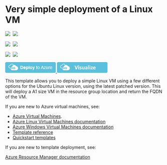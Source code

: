 # Very simple deployment of a Linux VM

<IMG SRC="https://azbotstorage.blob.core.windows.net/badges/101-vm-simple-linux/PublicLastTestDate.svg" />&nbsp;
<IMG SRC="https://azbotstorage.blob.core.windows.net/badges/101-vm-simple-linux/PublicDeployment.svg" />&nbsp;

<IMG SRC="https://azbotstorage.blob.core.windows.net/badges/101-vm-simple-linux/FairfaxLastTestDate.svg" />&nbsp;
<IMG SRC="https://azbotstorage.blob.core.windows.net/badges/101-vm-simple-linux/FairfaxDeployment.svg" />&nbsp;

<IMG SRC="https://azbotstorage.blob.core.windows.net/badges/101-vm-simple-linux/BestPracticeResult.svg" />&nbsp;
<IMG SRC="https://azbotstorage.blob.core.windows.net/badges/101-vm-simple-linux/CredScanResult.svg" />&nbsp;

<a href="https://portal.azure.com/#create/Microsoft.Template/uri/https%3A%2F%2Fraw.githubusercontent.com%2FAzure%2Fazure-quickstart-templates%2Fmaster%2F101-vm-simple-linux%2Fazuredeploy.json" target="_blank">
    <img src="https://raw.githubusercontent.com/Azure/azure-quickstart-templates/master/1-CONTRIBUTION-GUIDE/images/deploytoazure.png"/>
</a>
<a href="http://armviz.io/#/?load=https%3A%2F%2Fraw.githubusercontent.com%2FAzure%2Fazure-quickstart-templates%2Fmaster%2F101-vm-simple-linux%2Fazuredeploy.json" target="_blank">
    <img src="https://raw.githubusercontent.com/Azure/azure-quickstart-templates/master/1-CONTRIBUTION-GUIDE/images/visualizebutton.png"/>
</a>

This template allows you to deploy a simple Linux VM using a few different options for the Ubuntu Linux version, using the latest patched version. This will deploy a A1 size VM in the resource group location and return the FQDN of the VM.

If you are new to Azure virtual machines, see:

- [Azure Virtual Machines](https://azure.microsoft.com/services/virtual-machines/).
- [Azure Linux Virtual Machines documentation](https://docs.microsoft.com/azure/virtual-machines/linux/)
- [Azure Windows Virtual Machines documentation](https://docs.microsoft.com/azure/virtual-machines/windows/)
- [Template reference](https://docs.microsoft.com/azure/templates/microsoft.compute/allversions)
- [Quickstart templates](https://azure.microsoft.com/resources/templates/?resourceType=Microsoft.Compute&pageNumber=1&sort=Popular)

If you are new to template deployment, see:

[Azure Resource Manager documentation](https://docs.microsoft.com/azure/azure-resource-manager/)

